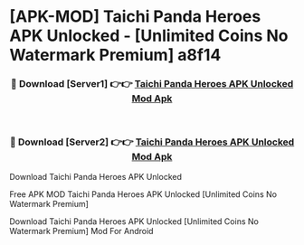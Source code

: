 # [APK-MOD] Taichi Panda  Heroes APK Unlocked - [Unlimited Coins No Watermark Premium] a8f14



<div align="center">
<h3>🔴 Download [Server1] 👉👉 <a href="https://momento.my/?title=Taichi_Panda__Heroes_APK_Unlocked">Taichi Panda  Heroes APK Unlocked Mod Apk</a></h3><br>

<h3>🔴 Download [Server2] 👉👉 <a href="https://momento.my/?title=Taichi_Panda__Heroes_APK_Unlocked">Taichi Panda  Heroes APK Unlocked Mod Apk</a></h3>
</div>



Download Taichi Panda  Heroes APK Unlocked 

Free APK MOD Taichi Panda  Heroes APK Unlocked [Unlimited Coins No Watermark Premium]

Download Taichi Panda  Heroes APK Unlocked [Unlimited Coins No Watermark Premium] Mod For Android
